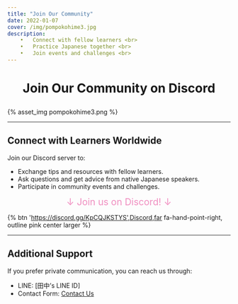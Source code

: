 ```yaml
---
title: "Join Our Community"
date: 2022-01-07
cover: /img/pompokohime3.jpg
description: 
	•	Connect with fellow learners <br>
	•	Practice Japanese together <br>
	•	Join events and challenges <br>
---
```

<style>
  .custom-title {
    text-align: center;
  }
</style>
# <p class="custom-title">Join Our Community on Discord</p>

{% asset_img pompokohime3.png %}

---

## Connect with Learners Worldwide
Join our Discord server to:
- Exchange tips and resources with fellow learners.
- Ask questions and get advice from native Japanese speakers.
- Participate in community events and challenges.

<p class="custom-title"><span style="font-size: 150%; color: #F08FC0; ">↓ Join us on Discord! ↓</span></p>

{% btn 'https://discord.gg/KpCQJKSTYS',Discord,far fa-hand-point-right, outline pink center larger %}
<br>

---

## Additional Support
If you prefer private communication, you can reach us through:
- LINE: [田中’s LINE ID]
- Contact Form: [Contact Us](/contact)


